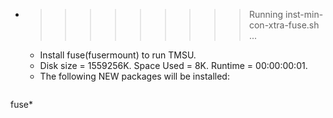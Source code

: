 * >>>>>>>>> Running inst-min-con-xtra-fuse.sh ...
  * Install fuse(fusermount) to run TMSU.
  * Disk size = 1559256K. Space Used = 8K. Runtime = 00:00:00:01.
  * The following NEW packages will be installed:
  ```bash
fuse*
  ```
